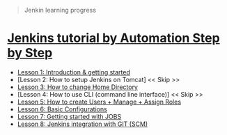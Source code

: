 > Jenkin learning progress

# [Jenkins tutorial by Automation Step by Step](https://www.youtube.com/watch?v=89yWXXIOisk&list=PLhW3qG5bs-L_ZCOA4zNPSoGbnVQ-rp_dG&ab_channel=AutomationStepbyStep)
- [Lesson 1: Introduction & getting started](lesson-01.md)
- [Lesson 2: How to setup Jenkins on Tomcat] << Skip >>
- [Lesson 3: How to change Home Directory](lesson-03.md)
- [Lesson 4: How to use CLI (command line interface)] << Skip >>
- [Lesson 5: How to create Users + Manage + Assign Roles](lesson-05.md)
- [Lesson 6: Basic Configurations](lesson-06.md)
- [Lesson 7: Getting started with JOBS](lesson-07.md)
- [Lesson 8: Jenkins integration with GIT (SCM)](lesson-08.md)